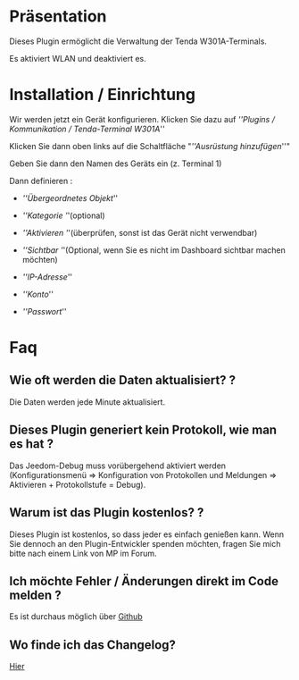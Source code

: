 Präsentation
============

Dieses Plugin ermöglicht die Verwaltung der Tenda W301A-Terminals.

Es aktiviert WLAN und deaktiviert es.

Installation / Einrichtung
========================

Wir werden jetzt ein Gerät konfigurieren. Klicken Sie dazu auf *''Plugins / Kommunikation / Tenda-Terminal W301A*''

Klicken Sie dann oben links auf die Schaltfläche "*''Ausrüstung hinzufügen*''"

Geben Sie dann den Namen des Geräts ein (z. Terminal 1)

Dann definieren :

-   *''Übergeordnetes Objekt*''

-   *''Kategorie '*'(optional)

-   *''Aktivieren '*'(überprüfen, sonst ist das Gerät nicht verwendbar)

-   *''Sichtbar '*'(Optional, wenn Sie es nicht im Dashboard sichtbar machen möchten)

-   *''IP-Adresse*''

-   *''Konto*''

-   *''Passwort*''

Faq
===

Wie oft werden die Daten aktualisiert? ?
-------------------------------------------------------

Die Daten werden jede Minute aktualisiert.

Dieses Plugin generiert kein Protokoll, wie man es hat ?
--------------------------------------------------
Das Jeedom-Debug muss vorübergehend aktiviert werden (Konfigurationsmenü ⇒ Konfiguration von Protokollen und Meldungen ⇒ Aktivieren + Protokollstufe = Debug).

Warum ist das Plugin kostenlos? ?
--------------------------------

Dieses Plugin ist kostenlos, so dass jeder es einfach genießen kann. Wenn Sie dennoch an den Plugin-Entwickler spenden möchten, fragen Sie mich bitte nach einem Link von MP im Forum.

Ich möchte Fehler / Änderungen direkt im Code melden ?
-----------------------------------------------------------------------
Es ist durchaus möglich über
[Github](https://Github.com/Jeedom-Plugins-Extra/plugin-bornetenda/)

Wo finde ich das Changelog?
-----------------------
[Hier](https://jeedom.Github.io/plugin-bornetenda/de_DE/changelog.html)
